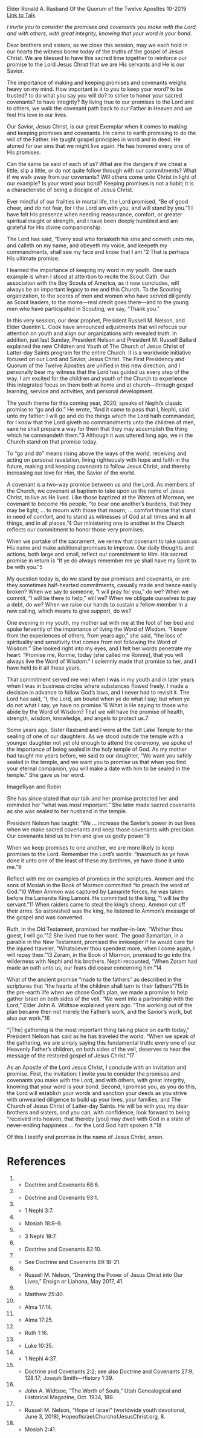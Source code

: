 Elder Ronald A. Rasband
Of the Quorum of the Twelve Apostles
10-2019
[Link to Talk](https://www.churchofjesuschrist.org/study/general-conference/2019/10/29rasband?lang=eng)

_I invite you to consider the promises and covenants you make with the Lord, and with others, with great integrity, knowing that your word is your bond._

Dear brothers and sisters, as we close this session, may we each hold in our hearts the witness borne today of the truths of the gospel of Jesus Christ. We are blessed to have this sacred time together to reinforce our promise to the Lord Jesus Christ that we are His servants and He is our Savior.

The importance of making and keeping promises and covenants weighs heavy on my mind. How important is it to you to keep your word? to be trusted? to do what you say you will do? to strive to honor your sacred covenants? to have integrity? By living true to our promises to the Lord and to others, we walk the covenant path back to our Father in Heaven and we feel His love in our lives.

Our Savior, Jesus Christ, is our great Exemplar when it comes to making and keeping promises and covenants. He came to earth promising to do the will of the Father. He taught gospel principles in word and in deed. He atoned for our sins that we might live again. He has honored every one of His promises.

Can the same be said of each of us? What are the dangers if we cheat a little, slip a little, or do not quite follow through with our commitments? What if we walk away from our covenants? Will others come unto Christ in light of our example? Is your word your bond? Keeping promises is not a habit; it is a characteristic of being a disciple of Jesus Christ.

Ever mindful of our frailties in mortal life, the Lord promised, “Be of good cheer, and do not fear, for I the Lord am with you, and will stand by you.”1 I have felt His presence when needing reassurance, comfort, or greater spiritual insight or strength, and I have been deeply humbled and am grateful for His divine companionship.

The Lord has said, “Every soul who forsaketh his sins and cometh unto me, and calleth on my name, and obeyeth my voice, and keepeth my commandments, shall see my face and know that I am.”2 That is perhaps His ultimate promise.

I learned the importance of keeping my word in my youth. One such example is when I stood at attention to recite the Scout Oath. Our association with the Boy Scouts of America, as it now concludes, will always be an important legacy to me and this Church. To the Scouting organization, to the scores of men and women who have served diligently as Scout leaders, to the moms—real credit goes there—and to the young men who have participated in Scouting, we say, “Thank you.”

In this very session, our dear prophet, President Russell M. Nelson, and Elder Quentin L. Cook have announced adjustments that will refocus our attention on youth and align our organizations with revealed truth. In addition, just last Sunday, President Nelson and President M. Russell Ballard explained the new Children and Youth of The Church of Jesus Christ of Latter-day Saints program for the entire Church. It is a worldwide initiative focused on our Lord and Savior, Jesus Christ. The First Presidency and Quorum of the Twelve Apostles are unified in this new direction, and I personally bear my witness that the Lord has guided us every step of the way. I am excited for the children and youth of the Church to experience this integrated focus on them both at home and at church—through gospel learning, service and activities, and personal development.

The youth theme for this coming year, 2020, speaks of Nephi’s classic promise to “go and do.” He wrote, “And it came to pass that I, Nephi, said unto my father: I will go and do the things which the Lord hath commanded, for I know that the Lord giveth no commandments unto the children of men, save he shall prepare a way for them that they may accomplish the thing which he commandeth them.”3 Although it was uttered long ago, we in the Church stand on that promise today.

To “go and do” means rising above the ways of the world, receiving and acting on personal revelation, living righteously with hope and faith in the future, making and keeping covenants to follow Jesus Christ, and thereby increasing our love for Him, the Savior of the world.

A covenant is a two-way promise between us and the Lord. As members of the Church, we covenant at baptism to take upon us the name of Jesus Christ, to live as He lived. Like those baptized at the Waters of Mormon, we covenant to become His people, “to bear one another’s burdens, that they may be light; … to mourn with those that mourn; … comfort those that stand in need of comfort, and to stand as witnesses of God at all times and in all things, and in all places.”4 Our ministering one to another in the Church reflects our commitment to honor those very promises.

When we partake of the sacrament, we renew that covenant to take upon us His name and make additional promises to improve. Our daily thoughts and actions, both large and small, reflect our commitment to Him. His sacred promise in return is “If ye do always remember me ye shall have my Spirit to be with you.”5

My question today is, do we stand by our promises and covenants, or are they sometimes half-hearted commitments, casually made and hence easily broken? When we say to someone, “I will pray for you,” do we? When we commit, “I will be there to help,” will we? When we obligate ourselves to pay a debt, do we? When we raise our hands to sustain a fellow member in a new calling, which means to give support, do we?

One evening in my youth, my mother sat with me at the foot of her bed and spoke fervently of the importance of living the Word of Wisdom. “I know from the experiences of others, from years ago,” she said, “the loss of spirituality and sensitivity that comes from not following the Word of Wisdom.” She looked right into my eyes, and I felt her words penetrate my heart: “Promise me, Ronnie, today [she called me Ronnie], that you will always live the Word of Wisdom.” I solemnly made that promise to her, and I have held to it all these years.

That commitment served me well when I was in my youth and in later years when I was in business circles where substances flowed freely. I made a decision in advance to follow God’s laws, and I never had to revisit it. The Lord has said, “I, the Lord, am bound when ye do what I say; but when ye do not what I say, ye have no promise.”6 What is He saying to those who abide by the Word of Wisdom? That we will have the promise of health, strength, wisdom, knowledge, and angels to protect us.7

Some years ago, Sister Rasband and I were at the Salt Lake Temple for the sealing of one of our daughters. As we stood outside the temple with a younger daughter not yet old enough to attend the ceremony, we spoke of the importance of being sealed in the holy temple of God. As my mother had taught me years before, we said to our daughter, “We want you safely sealed in the temple, and we want you to promise us that when you find your eternal companion, you will make a date with him to be sealed in the temple.” She gave us her word.

  ImageRyan and Robin

She has since stated that our talk and her promise protected her and reminded her “what was most important.” She later made sacred covenants as she was sealed to her husband in the temple.

President Nelson has taught: “We … increase the Savior’s power in our lives when we make sacred covenants and keep those covenants with precision. Our covenants bind us to Him and give us godly power.”8

When we keep promises to one another, we are more likely to keep promises to the Lord. Remember the Lord’s words: “Inasmuch as ye have done it unto one of the least of these my brethren, ye have done it unto me.”9

Reflect with me on examples of promises in the scriptures. Ammon and the sons of Mosiah in the Book of Mormon committed “to preach the word of God.”10 When Ammon was captured by Lamanite forces, he was taken before the Lamanite King Lamoni. He committed to the king, “I will be thy servant.”11 When raiders came to steal the king’s sheep, Ammon cut off their arms. So astonished was the king, he listened to Ammon’s message of the gospel and was converted.

Ruth, in the Old Testament, promised her mother-in-law, “Whither thou goest, I will go.”12 She lived true to her word. The good Samaritan, in a parable in the New Testament, promised the innkeeper if he would care for the injured traveler, “Whatsoever thou spendest more, when I come again, I will repay thee.”13 Zoram, in the Book of Mormon, promised to go into the wilderness with Nephi and his brothers. Nephi recounted, “When Zoram had made an oath unto us, our fears did cease concerning him.”14

What of the ancient promise “made to the fathers” as described in the scriptures that “the hearts of the children shall turn to their fathers”?15 In the pre-earth life when we chose God’s plan, we made a promise to help gather Israel on both sides of the veil. “We went into a partnership with the Lord,” Elder John A. Widtsoe explained years ago. “The working out of the plan became then not merely the Father’s work, and the Savior’s work, but also our work.”16

“[The] gathering is the most important thing taking place on earth today,” President Nelson has said as he has traveled the world. “When we speak of the gathering, we are simply saying this fundamental truth: every one of our Heavenly Father’s children, on both sides of the veil, deserves to hear the message of the restored gospel of Jesus Christ.”17

As an Apostle of the Lord Jesus Christ, I conclude with an invitation and promise. First, the invitation: I invite you to consider the promises and covenants you make with the Lord, and with others, with great integrity, knowing that your word is your bond. Second, I promise you, as you do this, the Lord will establish your words and sanction your deeds as you strive with unwearied diligence to build up your lives, your families, and The Church of Jesus Christ of Latter-day Saints. He will be with you, my dear brothers and sisters, and you can, with confidence, look forward to being “received into heaven, that thereby [you] may dwell with God in a state of never-ending happiness … for the Lord God hath spoken it.”18

Of this I testify and promise in the name of Jesus Christ, amen.

# References
1. - Doctrine and Covenants 68:6.
2. - Doctrine and Covenants 93:1.
3. - 1 Nephi 3:7.
4. - Mosiah 18:8–9.
5. - 3 Nephi 18:7.
6. - Doctrine and Covenants 82:10.
7. - See Doctrine and Covenants 89:18–21.
8. - Russell M. Nelson, “Drawing the Power of Jesus Christ into Our Lives,” Ensign or Liahona, May 2017, 41.
9. - Matthew 25:40.
10. - Alma 17:14.
11. - Alma 17:25.
12. - Ruth 1:16.
13. - Luke 10:35.
14. - 1 Nephi 4:37.
15. - Doctrine and Covenants 2:2; see also Doctrine and Covenants 27:9; 128:17; Joseph Smith—History 1:39.
16. - John A. Widtsoe, “The Worth of Souls,” Utah Genealogical and Historical Magazine, Oct. 1934, 189.
17. - Russell M. Nelson, “Hope of Israel” (worldwide youth devotional, June 3, 2018), HopeofIsrael.ChurchofJesusChrist.org, 8.
18. - Mosiah 2:41.